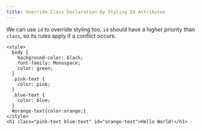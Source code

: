 ```yaml
---
title: Override Class Declaration By Styling Id Attributes
---
```

We can use `id` to override styling too. `id` should have a higher priority than `class`, so its rules apply if a conflict occurs.

    <style>
      body {
        background-color: black;
        font-family: Monospace;
        color: green;
      }
      .pink-text {
        color: pink;
      }
      .blue-text {
        color: blue;
      }
      #orange-text{color:orange;}
    </style>
    <h1 class="pink-text blue-text" id="orange-text">Hello World!</h1>